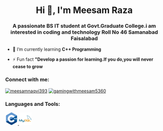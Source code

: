 <h1 align="center">Hi 👋, I'm Meesam Raza</h1>
<h3 align="center">A passionate BS IT student at Govt.Graduate College.i am interested in coding and technology Roll No 46 Samanabad Faisalabad</h3>

- 🔭 I’m currently learning **C++ Programming**

- ⚡ Fun fact **"Develop a passion for learning.If you do,you will never cease to grow**

<h3 align="left">Connect with me:</h3>
<p align="left">
<a href="https://fb.com/meesamnaqvi393" target="blank"><img align="center" src="https://raw.githubusercontent.com/rahuldkjain/github-profile-readme-generator/master/src/images/icons/Social/facebook.svg" alt="meesamnaqvi393" height="30" width="40" /></a>
<a href="https://www.youtube.com/c/gamingwithmeesam5360" target="blank"><img align="center" src="https://raw.githubusercontent.com/rahuldkjain/github-profile-readme-generator/master/src/images/icons/Social/youtube.svg" alt="gamingwithmeesam5360" height="30" width="40" /></a>
</p>

<h3 align="left">Languages and Tools:</h3>
<p align="left"> <a href="https://www.w3schools.com/cpp/" target="_blank" rel="noreferrer"> <img src="https://raw.githubusercontent.com/devicons/devicon/master/icons/cplusplus/cplusplus-original.svg" alt="cplusplus" width="40" height="40"/> </a> <a href="https://www.mysql.com/" target="_blank" rel="noreferrer"> <img src="https://raw.githubusercontent.com/devicons/devicon/master/icons/mysql/mysql-original-wordmark.svg" alt="mysql" width="40" height="40"/> </a> </p>


<!---
meesam-raza249/meesam-raza249 is a ✨ special ✨ repository because its `README.md` (this file) appears on your GitHub profile.
You can click the Preview link to take a look at your changes.
--->
